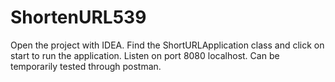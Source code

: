 # ShortenURL539
Open the project with IDEA.
Find the ShortURLApplication class and click on start to run the application.
Listen on port 8080 localhost.
Can be temporarily tested through postman.
